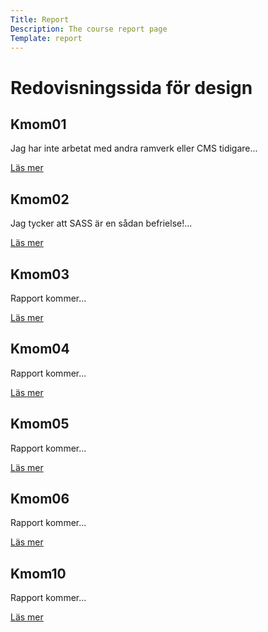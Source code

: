 ```yaml
---
Title: Report
Description: The course report page
Template: report
---
```


Redovisningssida för design
==================
<div class="kmom-box">
 <h2>Kmom01</h2>
<p>Jag har inte arbetat med andra ramverk eller CMS tidigare...</p>
<a href="report/kmom01">Läs mer</a>
</div>

<div class="kmom-box">
<h2>Kmom02</h2>
<p>Jag tycker att SASS är en sådan befrielse!...</p>
<a href="report/kmom02">Läs mer</a>
</div>

<div class="kmom-box">
<h2>Kmom03</h2>
<p>Rapport kommer...</p>
<a href="report/kmom03">Läs mer</a>
</div>

<div class="kmom-box">
<h2>Kmom04</h2>
<p>Rapport kommer...</p>
<a href="report/kmom04">Läs mer</a>
</div>

<div class="kmom-box">
<h2>Kmom05</h2>
<p>Rapport kommer...</p>
<a href="report/kmom05">Läs mer</a>
</div>

<div class="kmom-box">
<h2>Kmom06</h2>
<p>Rapport kommer...</p>
<a href="report/kmom06">Läs mer</a>

</div>

<div class="kmom-box project">
<h2>Kmom10</h2>
<p>Rapport kommer...</p>
<a href="report/kmom10">Läs mer</a>
</div>